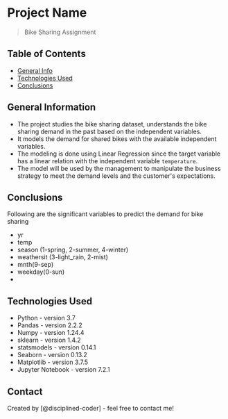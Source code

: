 # Project Name
> Bike Sharing Assignment


## Table of Contents
* [General Info](#general-information)
* [Technologies Used](#technologies-used)
* [Conclusions](#conclusions)

<!-- You can include any other section that is pertinent to your problem -->

## General Information
- The project studies the bike sharing dataset, understands the bike sharing demand in the past based on the independent variables. 
- It models the demand for shared bikes with the available independent variables.
- The modeling is done using Linear Regression since the target variable has a linear relation with the independent variable `temperature`.
- The model will be used by the management to manipulate the business strategy to meet the demand levels and the customer's expectations.

<!-- You don't have to answer all the questions - just the ones relevant to your project. -->

## Conclusions
Following are the significant variables to predict the demand for bike sharing
- yr
- temp
- season (1-spring, 2-summer, 4-winter)
- weathersit (3-light_rain, 2-mist)
- mnth(9-sep)
- weekday(0-sun)
- 
<!-- You don't have to answer all the questions - just the ones relevant to your project. -->


## Technologies Used
- Python - version 3.7
- Pandas - version 2.2.2
- Numpy - version 1.24.4
- sklearn - version 1.4.2
- statsmodels - version 0.14.1
- Seaborn - version 0.13.2
- Matplotlib - version 3.7.5
- Jupyter Notebook - version 7.2.1

<!-- As the libraries versions keep on changing, it is recommended to mention the version of library used in this project -->

## Contact
Created by [@disciplined-coder] - feel free to contact me!


<!-- Optional -->
<!-- ## License -->
<!-- This project is open source and available under the [... License](). -->

<!-- You don't have to include all sections - just the one's relevant to your project -->
